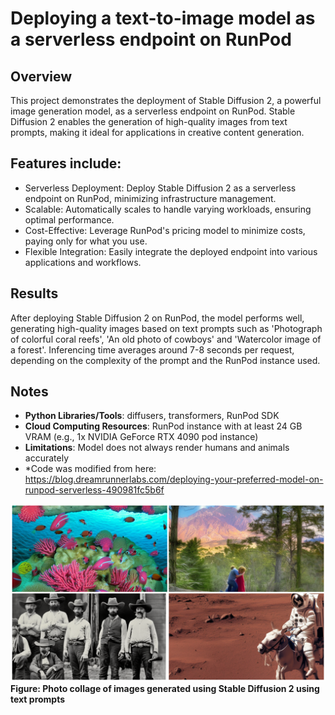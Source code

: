 # Deploying a text-to-image model as a serverless endpoint on RunPod
## Overview
This project demonstrates the deployment of Stable Diffusion 2, a powerful image generation model, as a serverless endpoint on RunPod. Stable Diffusion 2 enables the generation of high-quality images from text prompts, making it ideal for applications in creative content generation.

## Features include: 
- Serverless Deployment: Deploy Stable Diffusion 2 as a serverless endpoint on RunPod, minimizing infrastructure management.
- Scalable: Automatically scales to handle varying workloads, ensuring optimal performance.
- Cost-Effective: Leverage RunPod's pricing model to minimize costs, paying only for what you use.
- Flexible Integration: Easily integrate the deployed endpoint into various applications and workflows.

## Results
After deploying Stable Diffusion 2 on RunPod, the model performs well, generating high-quality images based on text prompts such as 'Photograph of colorful coral reefs', 'An old photo of cowboys' and 'Watercolor image of a forest'. Inferencing time averages around 7-8 seconds per request, depending on the complexity of the prompt and the RunPod instance used.

## Notes
- **Python Libraries/Tools**: diffusers, transformers, RunPod SDK
- **Cloud Computing Resources**: RunPod instance with at least 24 GB VRAM (e.g., 1x NVIDIA GeForce RTX 4090 pod instance)
- **Limitations**: Model does not always render humans and animals accurately
- *Code was modified from here: https://blog.dreamrunnerlabs.com/deploying-your-preferred-model-on-runpod-serverless-490981fc5b6f



![Stable Diffusion 2-generated images](https://github.com/andrewliew86/Text-to-image-generation/blob/main/photo-collage-wide.png)
**Figure: Photo collage of images generated using Stable Diffusion 2 using text prompts**
